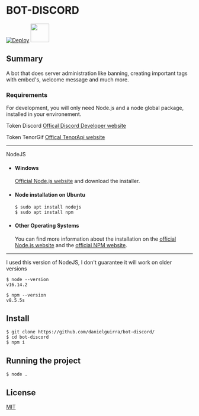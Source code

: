 # BOT-DISCORD

[![Deploy](https://www.herokucdn.com/deploy/button.svg)](https://heroku.com/deploy?template=https://github.com/danielguirra/bot-discord/)
<img src="https://i.pinimg.com/originals/9d/6d/be/9d6dbe00f60b0449344024bc57e3e3b8.png" height="50" href='https://replit.com/github/danielguirra/bot-discord'>

## Summary

A bot that does server administration like banning, creating important tags with embed's, welcome message and much more.

### Requirements

For development, you will only need Node.js and a node global package, installed in your environement.

Token Discord [Offical Discord Developer website](https://discord.com/developers)

Token TenorGif [Offical TenorApi website](https://tenor.com/gifapi)

---

NodeJS

- #### Windows

  [Official Node.js website](https://nodejs.org/) and download the installer.

- #### Node installation on Ubuntu

      $ sudo apt install nodejs
      $ sudo apt install npm

- #### Other Operating Systems
  You can find more information about the installation on the [official Node.js website](https://nodejs.org/) and the [official NPM website](https://npmjs.org/).

---

I used this version of NodeJS, I don't guarantee it will work on older versions

    $ node --version
    v16.14.2

    $ npm --version
    v8.5.5s

## Install

    $ git clone https://github.com/danielguirra/bot-discord/
    $ cd bot-discord
    $ npm i

## Running the project

    $ node .

## License

[MIT](https://choosealicense.com/licenses/mit/)
